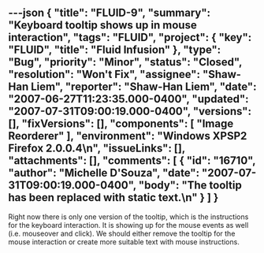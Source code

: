 ---json
{
  "title": "FLUID-9",
  "summary": "Keyboard tooltip shows up in mouse interaction",
  "tags": "FLUID",
  "project": {
    "key": "FLUID",
    "title": "Fluid Infusion"
  },
  "type": "Bug",
  "priority": "Minor",
  "status": "Closed",
  "resolution": "Won't Fix",
  "assignee": "Shaw-Han Liem",
  "reporter": "Shaw-Han Liem",
  "date": "2007-06-27T11:23:35.000-0400",
  "updated": "2007-07-31T09:00:19.000-0400",
  "versions": [],
  "fixVersions": [],
  "components": [
    "Image Reorderer"
  ],
  "environment": "Windows XPSP2 Firefox 2.0.0.4\n",
  "issueLinks": [],
  "attachments": [],
  "comments": [
    {
      "id": "16710",
      "author": "Michelle D'Souza",
      "date": "2007-07-31T09:00:19.000-0400",
      "body": "The tooltip has been replaced with static text.\n"
    }
  ]
}
---
Right now there is only one version of the tooltip, which is the instructions for the keyboard interaction. It is showing up for the mouse events as well (i.e. mouseover and click). We should either remove the tooltip for the mouse interaction or create more suitable text with mouse instructions.

        